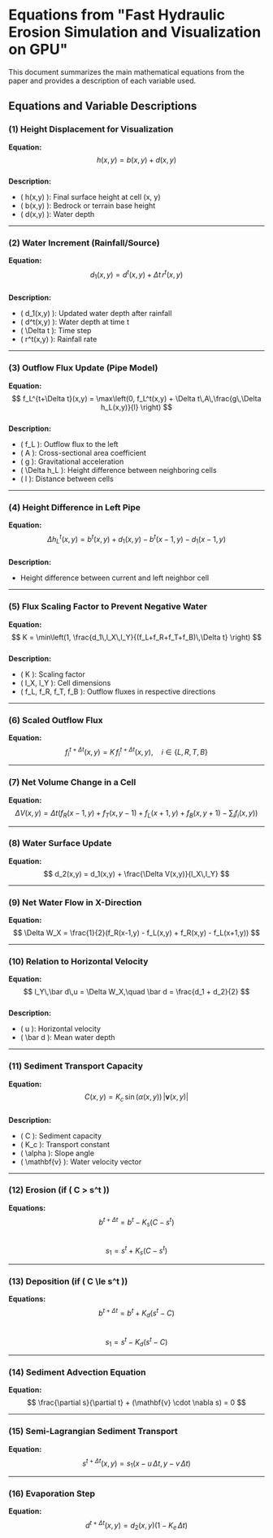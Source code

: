 # Equations from "Fast Hydraulic Erosion Simulation and Visualization on GPU"

This document summarizes the main mathematical equations from the paper and provides a description of each variable used.

## Equations and Variable Descriptions

### (1) Height Displacement for Visualization
**Equation:**  
$$ h(x,y) = b(x,y) + d(x,y) $$  
**Description:**  
- \( h(x,y) \): Final surface height at cell (x, y)  
- \( b(x,y) \): Bedrock or terrain base height  
- \( d(x,y) \): Water depth

---

### (2) Water Increment (Rainfall/Source)
**Equation:**  
$$ d_1(x,y) = d^t(x,y) + \Delta t\,r^t(x,y) $$  
**Description:**  
- \( d_1(x,y) \): Updated water depth after rainfall  
- \( d^t(x,y) \): Water depth at time t  
- \( \Delta t \): Time step  
- \( r^t(x,y) \): Rainfall rate

---

### (3) Outflow Flux Update (Pipe Model)
**Equation:**  
$$ f_L^{t+\Delta t}(x,y) = \max\left(0, f_L^t(x,y) + \Delta t\,A\,\frac{g\,\Delta h_L(x,y)}{l} \right) $$  
**Description:**  
- \( f_L \): Outflow flux to the left  
- \( A \): Cross-sectional area coefficient  
- \( g \): Gravitational acceleration  
- \( \Delta h_L \): Height difference between neighboring cells  
- \( l \): Distance between cells

---

### (4) Height Difference in Left Pipe
**Equation:**  
$$ \Delta h_L^t(x,y) = b^t(x,y) + d_1(x,y) - b^t(x-1,y) - d_1(x-1,y) $$  
**Description:**  
- Height difference between current and left neighbor cell

---

### (5) Flux Scaling Factor to Prevent Negative Water
**Equation:**  
$$ K = \min\left(1, \frac{d_1\,l_X\,l_Y}{(f_L+f_R+f_T+f_B)\,\Delta t} \right) $$  
**Description:**  
- \( K \): Scaling factor  
- \( l_X, l_Y \): Cell dimensions  
- \( f_L, f_R, f_T, f_B \): Outflow fluxes in respective directions

---

### (6) Scaled Outflow Flux
**Equation:**  
$$ f_i^{t+\Delta t}(x,y) = K\,f_i^{t+\Delta t}(x,y),\quad i \in \{L, R, T, B\} $$

---

### (7) Net Volume Change in a Cell
**Equation:**  
$$ \Delta V(x,y) = \Delta t(f_R(x-1,y) + f_T(x,y-1) + f_L(x+1,y) + f_B(x,y+1) - \sum_i f_i(x,y)) $$

---

### (8) Water Surface Update
**Equation:**  
$$ d_2(x,y) = d_1(x,y) + \frac{\Delta V(x,y)}{l_X\,l_Y} $$

---

### (9) Net Water Flow in X-Direction
**Equation:**  
$$ \Delta W_X = \frac{1}{2}(f_R(x-1,y) - f_L(x,y) + f_R(x,y) - f_L(x+1,y)) $$

---

### (10) Relation to Horizontal Velocity
**Equation:**  
$$ l_Y\,\bar d\,u = \Delta W_X,\quad \bar d = \frac{d_1 + d_2}{2} $$  
**Description:**  
- \( u \): Horizontal velocity  
- \( \bar d \): Mean water depth

---

### (11) Sediment Transport Capacity
**Equation:**  
$$ C(x,y) = K_c\,\sin(\alpha(x,y))\,|\mathbf{v}(x,y)| $$  
**Description:**  
- \( C \): Sediment capacity  
- \( K_c \): Transport constant  
- \( \alpha \): Slope angle  
- \( \mathbf{v} \): Water velocity vector

---

### (12) Erosion (if \( C > s^t \))
**Equations:**  
$$ b^{t+\Delta t} = b^t - K_s(C - s^t) $$  
$$ s_1 = s^t + K_s(C - s^t) $$

---

### (13) Deposition (if \( C \le s^t \))
**Equations:**  
$$ b^{t+\Delta t} = b^t + K_d(s^t - C) $$  
$$ s_1 = s^t - K_d(s^t - C) $$

---

### (14) Sediment Advection Equation
**Equation:**  
$$ \frac{\partial s}{\partial t} + (\mathbf{v} \cdot \nabla s) = 0 $$

---

### (15) Semi-Lagrangian Sediment Transport
**Equation:**  
$$ s^{t+\Delta t}(x,y) = s_1(x - u\,\Delta t, y - v\,\Delta t) $$

---

### (16) Evaporation Step
**Equation:**  
$$ d^{t+\Delta t}(x,y) = d_2(x,y)(1 - K_e\,\Delta t) $$